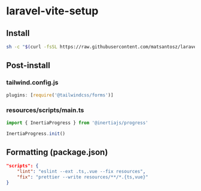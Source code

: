 # laravel-vite-setup

## Install

```bash
sh -c "$(curl -fsSL https://raw.githubusercontent.com/matsantosz/laravel-vite-setup/main/setup.sh)"
```

## Post-install

### tailwind.config.js
```js
plugins: [require('@tailwindcss/forms')]
```

### resources/scripts/main.ts
```js
import { InertiaProgress } from '@inertiajs/progress'

InertiaProgress.init()
```

## Formatting (package.json)

```json
"scripts": {
    "lint": "eslint --ext .ts,.vue --fix resources",
    "fix": "prettier --write resources/**/*.{ts,vue}"
}
```
